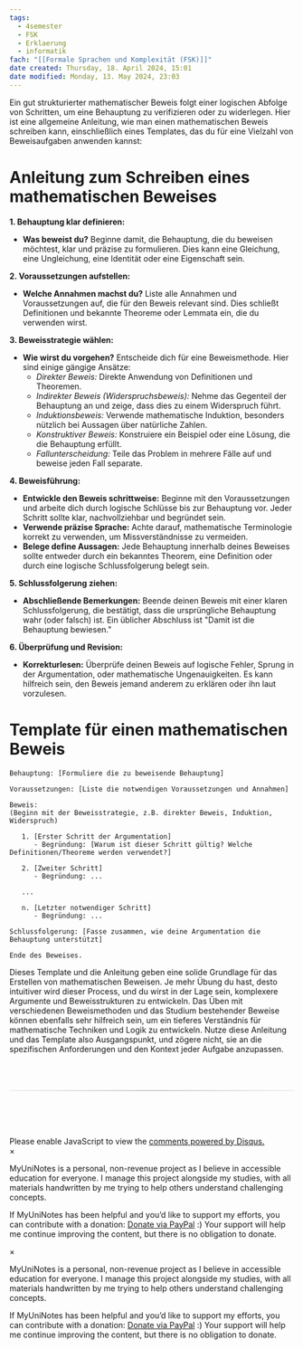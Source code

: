 ```yaml
---
tags:
  - 4semester
  - FSK
  - Erklaerung
  - informatik
fach: "[[Formale Sprachen und Komplexität (FSK)]]"
date created: Thursday, 18. April 2024, 15:01
date modified: Monday, 13. May 2024, 23:03
---
```


Ein gut strukturierter mathematischer Beweis folgt einer logischen Abfolge von Schritten, um eine Behauptung zu verifizieren oder zu widerlegen. Hier ist eine allgemeine Anleitung, wie man einen mathematischen Beweis schreiben kann, einschließlich eines Templates, das du für eine Vielzahl von Beweisaufgaben anwenden kannst:

# Anleitung zum Schreiben eines mathematischen Beweises

**1. Behauptung klar definieren:**

- **Was beweist du?** Beginne damit, die Behauptung, die du beweisen möchtest, klar und präzise zu formulieren. Dies kann eine Gleichung, eine Ungleichung, eine Identität oder eine Eigenschaft sein.

**2. Voraussetzungen aufstellen:**

- **Welche Annahmen machst du?** Liste alle Annahmen und Voraussetzungen auf, die für den Beweis relevant sind. Dies schließt Definitionen und bekannte Theoreme oder Lemmata ein, die du verwenden wirst.

**3. Beweisstrategie wählen:**

- **Wie wirst du vorgehen?** Entscheide dich für eine Beweismethode. Hier sind einige gängige Ansätze:
  - _Direkter Beweis:_ Direkte Anwendung von Definitionen und Theoremen.
  - _Indirekter Beweis (Widerspruchsbeweis):_ Nehme das Gegenteil der Behauptung an und zeige, dass dies zu einem Widerspruch führt.
  - _Induktionsbeweis:_ Verwende mathematische Induktion, besonders nützlich bei Aussagen über natürliche Zahlen.
  - _Konstruktiver Beweis:_ Konstruiere ein Beispiel oder eine Lösung, die die Behauptung erfüllt.
  - _Fallunterscheidung:_ Teile das Problem in mehrere Fälle auf und beweise jeden Fall separate.

**4. Beweisführung:**

- **Entwickle den Beweis schrittweise:** Beginne mit den Voraussetzungen und arbeite dich durch logische Schlüsse bis zur Behauptung vor. Jeder Schritt sollte klar, nachvollziehbar und begründet sein.
- **Verwende präzise Sprache:** Achte darauf, mathematische Terminologie korrekt zu verwenden, um Missverständnisse zu vermeiden.
- **Belege define Aussagen:** Jede Behauptung innerhalb deines Beweises sollte entweder durch ein bekanntes Theorem, eine Definition oder durch eine logische Schlussfolgerung belegt sein.

**5. Schlussfolgerung ziehen:**

- **Abschließende Bemerkungen:** Beende deinen Beweis mit einer klaren Schlussfolgerung, die bestätigt, dass die ursprüngliche Behauptung wahr (oder falsch) ist. Ein üblicher Abschluss ist "Damit ist die Behauptung bewiesen."

**6. Überprüfung und Revision:**

- **Korrekturlesen:** Überprüfe deinen Beweis auf logische Fehler, Sprung in der Argumentation, oder mathematische Ungenauigkeiten. Es kann hilfreich sein, den Beweis jemand anderem zu erklären oder ihn laut vorzulesen.

# Template für einen mathematischen Beweis

```
Behauptung: [Formuliere die zu beweisende Behauptung]

Voraussetzungen: [Liste die notwendigen Voraussetzungen und Annahmen]

Beweis:
(Beginn mit der Beweisstrategie, z.B. direkter Beweis, Induktion, Widerspruch)

   1. [Erster Schritt der Argumentation]
      - Begründung: [Warum ist dieser Schritt gültig? Welche Definitionen/Theoreme werden verwendet?]

   2. [Zweiter Schritt]
      - Begründung: ...

   ...

   n. [Letzter notwendiger Schritt]
      - Begründung: ...

Schlussfolgerung: [Fasse zusammen, wie deine Argumentation die Behauptung unterstützt]

Ende des Beweises.
```

Dieses Template und die Anleitung geben eine solide Grundlage für das Erstellen von mathematischen Beweisen. Je mehr Übung du hast, desto intuitiver wird dieser Process, und du wirst in der Lage sein, komplexere Argumente und Beweisstrukturen zu entwickeln. Das Üben mit verschiedenen Beweismethoden und das Studium bestehender Beweise können ebenfalls sehr hilfreich sein, um ein tieferes Verständnis für mathematische Techniken und Logik zu entwickeln. Nutze diese Anleitung und das Template also Ausgangspunkt, und zögere nicht, sie an die spezifischen Anforderungen und den Kontext jeder Aufgabe anzupassen.

<!-- DISQUS SCRIPT COMMENT START -->

<hr style="border: none; height: 2px; background: linear-gradient(to right, #f0f0f0, #ccc, #f0f0f0); margin-top: 4rem; margin-bottom: 5rem;">
<div id="disqus_thread"></div>
<script>
    /**
    *  RECOMMENDED CONFIGURATION VARIABLES: EDIT AND UNCOMMENT THE SECTION BELOW TO INSERT DYNAMIC VALUES FROM YOUR PLATFORM OR CMS.
    *  LEARN WHY DEFINING THESE VARIABLES IS IMPORTANT: https://disqus.com/admin/universalcode/#configuration-variables    */
    /*
    var disqus_config = function () {
    this.page.url = PAGE_URL;  // Replace PAGE_URL with your page's canonical URL variable
    this.page.identifier = PAGE_IDENTIFIER; // Replace PAGE_IDENTIFIER with your page's unique identifier variable
    };
    */
    (function() { // DON'T EDIT BELOW THIS LINE
    var d = document, s = d.createElement('script');
    s.src = 'https://myuninotes.disqus.com/embed.js';
    s.setAttribute('data-timestamp', +new Date());
    (d.head || d.body).appendChild(s);
    })();
</script>
<noscript>Please enable JavaScript to view the <a href="https://disqus.com/?ref_noscript">comments powered by Disqus.</a></noscript>

<!-- DISQUS SCRIPT COMMENT END -->

<!-- Modal START -->
<div id="myModal" class="modal">
  <div class="modal-content">
    <span id="closeModal" class="close">&times;</span>
    <p class="modal-text">
      <span class="modal-highlight">MyUniNotes is a personal, non-revenue project as I believe in accessible education for everyone.</span> I manage this project alongside my studies, with all materials handwritten by me trying to help others understand challenging concepts.
    </p>
    <p class="modal-text">
      If MyUniNotes has been helpful and you’d like to support my efforts, <span class="modal-highlight"> you can contribute with a donation: <a class="modal-dono-link" href="https://paypal.me/myuninotes4u">Donate via PayPal</a> :) </span> Your support will help me continue improving the content, but there is no obligation to donate.
    </p>
  </div>
</div>

<script>
  // JavaScript to display the modal on page load
  document.addEventListener('DOMContentLoaded', function() {
    // Generate a random number between 1 and 1
    // Wanted it to load with a adjustable probability for every page load but did not work, as DOM is loaded only once. Therefore now loading it every time website is visited and DOM is loaded.
    const randomNumber = Math.floor(Math.random() * 1) + 1; 
    console.log(randomNumber)
    if (randomNumber === 1) {
      setTimeout(function() {
        const modal = document.getElementById('myModal');
        if (modal) {
          modal.classList.add('show');
        }
      }, 1000); // Adjust the delay as needed

      const closeModal = document.getElementById('closeModal');
      if (closeModal) {
        closeModal.addEventListener('click', function() {
          const modal = document.getElementById('myModal');
          if (modal) {
            modal.classList.remove('show');
          }
        });
      }
    } else {
      // Ensure the modal is hidden if the random number is not 1
      const modal = document.getElementById('myModal');
      if (modal) {
        modal.style.display = 'none';
      }
    }
  });
</script>
<!-- Modal END -->

<!-- Modal START -->
<div id="myModal" class="modal">
  <div class="modal-content">
    <span id="closeModal" class="close">&times;</span>
    <p class="modal-text">
      <span class="modal-highlight">MyUniNotes is a personal, non-revenue project as I believe in accessible education for everyone.</span> I manage this project alongside my studies, with all materials handwritten by me trying to help others understand challenging concepts.
    </p>
    <p class="modal-text">
      If MyUniNotes has been helpful and you’d like to support my efforts, <span class="modal-highlight"> you can contribute with a donation: <a class="modal-dono-link" href="https://paypal.me/myuninotes4u">Donate via PayPal</a> :) </span> Your support will help me continue improving the content, but there is no obligation to donate.
    </p>
  </div>
</div>

<script>
  // JavaScript to display the modal on page load
  document.addEventListener('DOMContentLoaded', function() {
    // Generate a random number between 1 and 1
    // Wanted it to load with a adjustable probability for every page load but did not work, as DOM is loaded only once. Therefore now loading it every time website is visited and DOM is loaded.
    const randomNumber = Math.floor(Math.random() * 1) + 1; 
    console.log(randomNumber)
    if (randomNumber === 1) {
      setTimeout(function() {
        const modal = document.getElementById('myModal');
        if (modal) {
          modal.classList.add('show');
        }
      }, 1000); // Adjust the delay as needed

      const closeModal = document.getElementById('closeModal');
      if (closeModal) {
        closeModal.addEventListener('click', function() {
          const modal = document.getElementById('myModal');
          if (modal) {
            modal.classList.remove('show');
          }
        });
      }
    } else {
      // Ensure the modal is hidden if the random number is not 1
      const modal = document.getElementById('myModal');
      if (modal) {
        modal.style.display = 'none';
      }
    }
  });
</script>
<!-- Modal END -->

